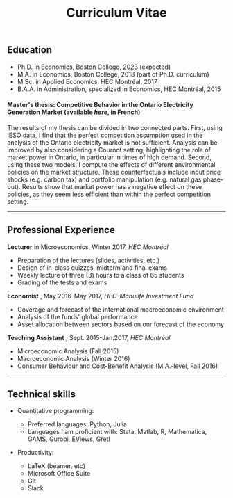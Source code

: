﻿---
layout: archive
title: "Curriculum Vitae"
permalink: /cv/
author_profile: true
redirect_from:
  - /resume
---

## Education

* Ph.D. in Economics, Boston College, 2023 (expected)
* M.A. in Economics, Boston College, 2018 (part of Ph.D. curriculum)
* M.Sc. in Applied Economics, HEC Montréal, 2017
* B.A.A. in Administration, specialized in Economics, HEC Montréal, 2015

#### Master's thesis: Competitive Behavior in the Ontario Electricity Generation Market (available [_here_](http://biblos.hec.ca/biblio/memoires/m2017NO48.pdf), in French)

The results of my thesis can be divided in two connected parts. First, using IESO data, I find that the perfect competition assumption used in the analysis of the Ontario electricity market is not sufficient. Analysis can be improved by also considering a Cournot setting, highlighting the role of market power in Ontario, in particular in times of high demand. Second, using these two models, I compute the effects of different environmental policies on the market structure. These counterfactuals include input price shocks (e.g. carbon tax) and portfolio manipulation (e.g. natural gas phase-out). Results show that market power has a negative effect on these policies, as they seem less efficient than within the perfect competition setting.

------

## Professional Experience

**Lecturer** in Microeconomics, Winter 2017, *HEC Montréal*
  - Preparation of the lectures (slides, activities, etc.)
  - Design of in-class quizzes, midterm and final exams
  - Weekly lecture of three (3) hours to a class of 65 students
  - Grading of the tests and exams


**Economist** , May 2016-May 2017, *HEC-Manulife Investment Fund*
  - Coverage and forecast of the international macroeconomic environment
  - Analysis of the funds' global performance
  - Asset allocation between sectors based on our forecast of the economy


**Teaching Assistant** , Sept. 2015-Jan.2017, *HEC Montréal*
  - Microeconomic Analysis (Fall 2015)
  - Macroeconomic Analysis (Winter 2016)
  - Consumer Behaviour and Cost-Benefit Analysis (M.A.-level, Fall 2016)

------

## Technical skills

- Quantitative programming:
  - Preferred languages: Python, Julia
  - Languages I am proficient with: Stata, Matlab, R, Mathematica, GAMS, Gurobi, EViews, Gretl


- Productivity:
  - LaTeX (beamer, etc)
  - Microsoft Office Suite
  - Git
  - Slack
